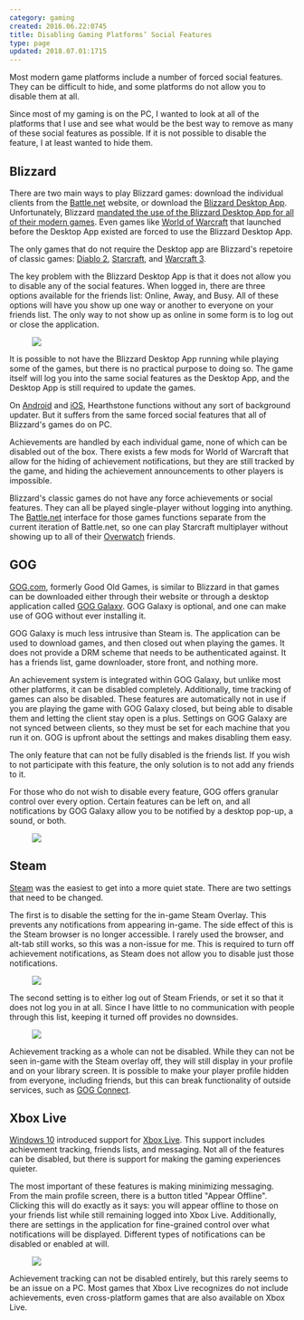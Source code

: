 ```yaml
---
category: gaming
created: 2016.06.22:0745
title: Disabling Gaming Platforms’ Social Features
type: page
updated: 2018.07.01:1715
---
```


Most modern game platforms include a number of forced social features. They can be difficult to hide, and some platforms do not allow you to disable them at all.

Since most of my gaming is on the PC, I wanted to look at all of the platforms that I use and see what would be the best way to remove as many of these social features as possible. If it is not possible to disable the feature, I at least wanted to hide them.

## Blizzard

There are two main ways to play Blizzard games: download the individual clients from the [Battle.net](http://us.battle.net/en/) website, or download the [Blizzard Desktop App](http://us.battle.net/en/app/). Unfortunately, Blizzard [mandated the use of the Blizzard Desktop App for all of their modern games](http://us.battle.net/wow/en/blog/14568367/upgrade-to-the-battlenet®-desktop-app-6-24-2014). Even games like [World of Warcraft](http://us.battle.net/wow/en/) that launched before the Desktop App existed are forced to use the Blizzard Desktop App.

The only games that do not require the Desktop app are Blizzard's repetoire of classic games: [Diablo 2](http://classic.battle.net/diablo2exp/), [Starcraft](http://classic.battle.net/scc/), and [Warcraft 3](http://classic.battle.net/war3/).

The key problem with the Blizzard Desktop App is that it does not allow you to disable any of the social features. When logged in, there are three options available for the friends list: Online, Away, and Busy. All of these options will have you show up one way or another to everyone on your friends list. The only way to not show up as online in some form is to log out or close the application.

<figure class="half">
<img src="/images/disabling-gaming-platforms-social-features_blizzard.jpg">
</figure>

It is possible to not have the Blizzard Desktop App running while playing some of the games, but there is no practical purpose to doing so. The game itself will log you into the same social features as the Desktop App, and the Desktop App is still required to update the games.

On [Android](https://www.android.com) and [iOS](https://www.apple.com/ios/), Hearthstone functions without any sort of background updater. But it suffers from the same forced social features that all of Blizzard's games do on PC.

Achievements are handled by each individual game, none of which can be disabled out of the box. There exists a few mods for World of Warcraft that allow for the hiding of achievement notifications, but they are still tracked by the game, and hiding the achievement announcements to other players is impossible.

Blizzard's classic games do not have any force achievements or social features. They can all be played single-player without logging into anything. The [Battle.net](https://en.wikipedia.org/wiki/Battle.net) interface for those games functions separate from the current iteration of Battle.net, so one can play Starcraft multiplayer without showing up to all of their [Overwatch](https://playoverwatch.com) friends.

## GOG

[GOG.com](https://gog.com), formerly Good Old Games, is similar to Blizzard in that games can be downloaded either through their website or through a desktop application called [GOG Galaxy](https://www.gog.com/galaxy). GOG Galaxy is optional, and one can make use of GOG without ever installing it.

GOG Galaxy is much less intrusive than Steam is. The application can be used to download games, and then closed out when playing the games. It does not provide a DRM scheme that needs to be authenticated against. It has a friends list, game downloader, store front, and nothing more.

An achievement system is integrated within GOG Galaxy, but unlike most other platforms, it can be disabled completely. Additionally, time tracking of games can also be disabled. These features are automatically not in use if you are playing the game with GOG Galaxy closed, but being able to disable them and letting the client stay open is a plus. Settings on GOG Galaxy are not synced between clients, so they must be set for each machine that you run it on. GOG is upfront about the settings and makes disabling them easy.

The only feature that can not be fully disabled is the friends list. If you wish to not participate with this feature, the only solution is to not add any friends to it.

For those who do not wish to disable every feature, GOG offers granular control over every option. Certain features can be left on, and all notifications by GOG Galaxy allow you to be notified by a desktop pop-up, a sound, or both. 

<figure class="half">
<img src="/images/disabling-gaming-platforms-social-features_gog.png">
</figure>

## Steam

[Steam](http://steampowered.com) was the easiest to get into a more quiet state. There are two settings that need to be changed.

The first is to disable the setting for the in-game Steam Overlay. This prevents any notifications from appearing in-game. The side effect of this is the Steam browser is no longer accessible. I rarely used the browser, and alt-tab still works, so this was a non-issue for me. This is required to turn off achievement notifications, as Steam does not allow you to disable just those notifications.

<figure class="half">
<img src="/images/disabling-gaming-platforms-social-features_steam-ingame.png">
</figure>

The second setting is to either log out of Steam Friends, or set it so that it does not log you in at all. Since I have little to no communication with people through this list, keeping it turned off provides no downsides.

<figure class="half">
<img src="/images/disabling-gaming-platforms-social-features_steam-friends.png">
</figure>

Achievement tracking as a whole can not be disabled. While they can not be seen in-game with the Steam overlay off, they will still display in your profile and on your library screen. It is possible to make your player profile hidden from everyone, including friends, but this can break functionality of outside services, such as [GOG Connect](https://www.gog.com/connect).

## Xbox Live

[Windows 10](https://en.wikipedia.org/wiki/Windows_10) introduced support for [Xbox Live](https://en.wikipedia.org/wiki/Xbox_Live). This support includes achievement tracking, friends lists, and messaging. Not all of the features can be disabled, but there is support for making the gaming experiences quieter.

The most important of these features is making minimizing messaging. From the main profile screen, there is a button titled "Appear Offline". Clicking this will do exactly as it says: you will appear offline to those on your friends list while still remaining logged into Xbox Live. Additionally, there are settings in the application for fine-grained control over what notifications will be displayed. Different types of notifications can be disabled or enabled at will.

<figure class="half">
<img src="/images/disabling-gaming-platforms-social-features_xbox.png">
</figure>

Achievement tracking can not be disabled entirely, but this rarely seems to be an issue on a PC. Most games that Xbox Live recognizes do not include achievements, even cross-platform games that are also available on Xbox Live.
